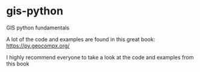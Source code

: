 # gis-python

GIS python fundamentals

A lot of the code and examples are found in this great book: https://py.geocompx.org/

I highly recommend everyone to take a look at the code and examples from this book
